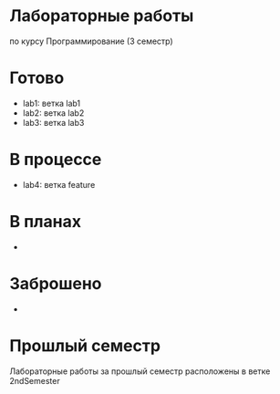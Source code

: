 # Лабораторные работы
по курсу Программирование (3 семестр)

# Готово
* lab1: ветка lab1
* lab2: ветка lab2
* lab3: ветка lab3

# В процессе
* lab4: ветка feature

# В планах
*

# Заброшено
*

# Прошлый семестр
Лабораторные работы за прошлый семестр расположены в ветке 2ndSemester